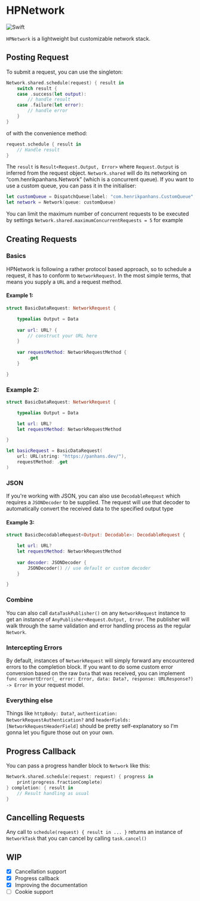 # HPNetwork
![Swift](https://github.com/henrik-dmg/HPNetwork/workflows/Swift/badge.svg)

`HPNetwork` is a lightweight but customizable network stack.

## Posting Request

To submit a request, you can use the singleton:
```swift
Network.shared.schedule(request) { result in
    switch result {
    case .success(let output):
        // handle result
    case .failure(let error):
        // handle error
    }
}
```
of with the convenience method:
```swift
request.schedule { result in
	// Handle result
}
```
The `result` is `Result<Request.Output, Error>` where `Request.Output` is inferred from the request object.
`Network.shared` will do its networking on “com.henrikpanhans.Network” (which is a concurrent queue). If you want to use a custom queue, you can pass it in the initialiser:

```swift
let customQueue = DispatchQueue(label: "com.henrikpanhans.CustomQueue", qos: .userInitiated, attributes: .concurrent)
let network = Network(queue: customQueue)
```

You can limit the maximum number of concurrent requests to be executed by settings `Network.shared.maximumConcurrentRequests = 5` for example

## Creating Requests

### Basics
HPNetwork is following a rather protocol based approach, so to schedule a request, it has to conform to `NetworkRequest`. In the most simple terms, that means you supply a `URL` and a request method. 

#### Example 1:
```swift
struct BasicDataRequest: NetworkRequest {

    typealias Output = Data
    
    var url: URL? {
        // construct your URL here
    }
    
    var requestMethod: NetworkRequestMethod {
        .get
    }

}
```

### Example 2:
```swift
struct BasicDataRequest: NetworkRequest {

    typealias Output = Data

    let url: URL?
    let requestMethod: NetworkRequestMethod

}

let basicRequest = BasicDataRequest(
    url: URL(string: "https://panhans.dev/"),
    requestMethod: .get
)
```

### JSON
If you're working with JSON, you can also use `DecodableRequest` which requires a `JSONDecoder` to be supplied. The request will use that decoder to automatically convert the received data to the specified output type

#### Example 3:
```swift
struct BasicDecodableRequest<Output: Decodable>: DecodableRequest {

    let url: URL?
    let requestMethod: NetworkRequestMethod
    
    var decoder: JSONDecoder {
        JSONDecoder() // use default or custom decoder
    }

}
```

### Combine
You can also call `dataTaskPublisher()` on any `NetworkRequest` instance to get an instance of `AnyPublisher<Request.Output, Error`. The publisher will walk through the same validation and error handling process as the regular `Network`.

### Intercepting Errors
By default, instances of `NetworkRequest` will simply forward any encountered errors to the completion block. If you want to do some custom error conversion based on the raw `Data` that was received, you can implement `func convertError(_ error: Error, data: Data?, response: URLResponse?) -> Error` in your request model.

### Everything else
Things like `httpBody: Data?`, `authentication: NetworkRequestAuthentication?` and `headerFields: [NetworkRequestHeaderField]` should be pretty self-explanatory so I'm gonna let you figure those out on your own.

## Progress Callback

You can pass a progress handler block to `Network` like this:
```swift
Network.shared.schedule(request: request) { progress in
    print(progress.fractionComplete)
} completion: { result in
    // Result handling as usual
}
```

## Cancelling Requests

Any call to `schedule(request) { result in ... }` returns an instance of `NetworkTask` that you can cancel by calling `task.cancel()`

## WIP
- [x] Cancellation support
- [x] Progress callback
- [x] Improving the documentation
- [ ] Cookie support
